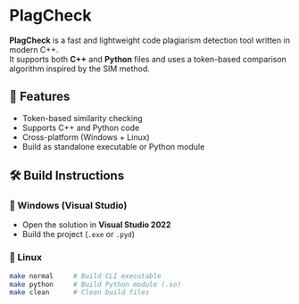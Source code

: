 # PlagCheck

**PlagCheck** is a fast and lightweight code plagiarism detection tool written in modern C++.  
It supports both **C++** and **Python** files and uses a token-based comparison algorithm inspired by the SIM method.

## 🚀 Features
- Token-based similarity checking
- Supports C++ and Python code
- Cross-platform (Windows + Linux)
- Build as standalone executable or Python module

## 🛠️ Build Instructions

### 🔹 Windows (Visual Studio)
- Open the solution in **Visual Studio 2022**
- Build the project (`.exe` or `.pyd`)

### 🔹 Linux
```bash
make normal     # Build CLI executable
make python     # Build Python module (.so)
make clean      # Clean build files
